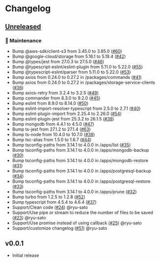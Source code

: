 # Changelog

## [Unreleased](https://github.com/weseek/growi/compare/v0.0.1...HEAD)

### 🧰 Maintenance

- Bump @aws-sdk/client-s3 from 3.45.0 to 3.85.0 ([#60](https://github.com/ryu-sato/awesome-backup/pull/60))
- Bump @google-cloud/storage from 5.16.1 to 5.19.4 ([#42](https://github.com/ryu-sato/awesome-backup/pull/42))
- Bump @types/jest from 27.0.3 to 27.5.0 ([#46](https://github.com/ryu-sato/awesome-backup/pull/46))
- Bump @typescript-eslint/eslint-plugin from 5.11.0 to 5.22.0 ([#55](https://github.com/ryu-sato/awesome-backup/pull/55))
- Bump @typescript-eslint/parser from 5.11.0 to 5.22.0 ([#53](https://github.com/ryu-sato/awesome-backup/pull/53))
- Bump axios from 0.24.0 to 0.27.2 in /packages/commands ([#41](https://github.com/ryu-sato/awesome-backup/pull/41))
- Bump axios from 0.24.0 to 0.27.2 in /packages/storage-service-clients ([#36](https://github.com/ryu-sato/awesome-backup/pull/36))
- Bump axios-retry from 3.2.4 to 3.2.5 ([#49](https://github.com/ryu-sato/awesome-backup/pull/49))
- Bump commander from 8.3.0 to 9.2.0 ([#45](https://github.com/ryu-sato/awesome-backup/pull/45))
- Bump eslint from 8.9.0 to 8.14.0 ([#50](https://github.com/ryu-sato/awesome-backup/pull/50))
- Bump eslint-import-resolver-typescript from 2.5.0 to 2.7.1 ([#40](https://github.com/ryu-sato/awesome-backup/pull/40))
- Bump eslint-plugin-import from 2.25.4 to 2.26.0 ([#54](https://github.com/ryu-sato/awesome-backup/pull/54))
- Bump eslint-plugin-jest from 25.3.2 to 26.1.5 ([#39](https://github.com/ryu-sato/awesome-backup/pull/39))
- Bump mongodb from 4.4.1 to 4.5.0 ([#47](https://github.com/ryu-sato/awesome-backup/pull/47))
- Bump ts-jest from 27.1.2 to 27.1.4 ([#63](https://github.com/ryu-sato/awesome-backup/pull/63))
- Bump ts-node from 10.4.0 to 10.7.0 ([#38](https://github.com/ryu-sato/awesome-backup/pull/38))
- Bump tsc-alias from 1.5.0 to 1.6.7 ([#44](https://github.com/ryu-sato/awesome-backup/pull/44))
- Bump tsconfig-paths from 3.14.1 to 4.0.0 in /apps/list ([#35](https://github.com/ryu-sato/awesome-backup/pull/35))
- Bump tsconfig-paths from 3.14.1 to 4.0.0 in /apps/mongodb-backup ([#30](https://github.com/ryu-sato/awesome-backup/pull/30))
- Bump tsconfig-paths from 3.14.1 to 4.0.0 in /apps/mongodb-restore ([#31](https://github.com/ryu-sato/awesome-backup/pull/31))
- Bump tsconfig-paths from 3.14.1 to 4.0.0 in /apps/postgresql-backup ([#34](https://github.com/ryu-sato/awesome-backup/pull/34))
- Bump tsconfig-paths from 3.14.1 to 4.0.0 in /apps/postgresql-restore ([#33](https://github.com/ryu-sato/awesome-backup/pull/33))
- Bump tsconfig-paths from 3.14.1 to 4.0.0 in /apps/prune ([#32](https://github.com/ryu-sato/awesome-backup/pull/32))
- Bump turbo from 1.2.5 to 1.2.8 ([#52](https://github.com/ryu-sato/awesome-backup/pull/52))
- Bump typescript from 4.5.4 to 4.6.4 ([#37](https://github.com/ryu-sato/awesome-backup/pull/37))
- Support/Clean code ([#24](https://github.com/ryu-sato/awesome-backup/pull/24)) @ryu-sato
- Support/Use pipe or stream to reduce the number of files to be saved ([#23](https://github.com/ryu-sato/awesome-backup/pull/23)) @ryu-sato
- Support/Use promise instead of using callback ([#25](https://github.com/ryu-sato/awesome-backup/pull/25)) @ryu-sato
- Support/customize changelog ([#51](https://github.com/ryu-sato/awesome-backup/pull/51)) @ryu-sato

## v0.0.1

- Initial release
